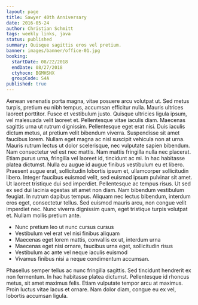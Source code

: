 ```yaml
---
layout: page
title: Sawyer 40th Anniversary
date: 2016-05-24
author: Christian Schmitt
tags: weekly links, java
status: published
summary: Quisque sagittis eros vel pretium.
banner: images/banner/office-01.jpg
booking:
  startDate: 08/22/2018
  endDate: 08/27/2018
  ctyhocn: BGMHSHX
  groupCode: S4A
published: true
---
```

Aenean venenatis porta magna, vitae posuere arcu volutpat ut. Sed metus turpis, pretium eu nibh tempus, accumsan efficitur nulla. Mauris ultrices laoreet porttitor. Fusce et vestibulum justo. Quisque ultricies ligula ipsum, vel malesuada velit laoreet et. Pellentesque vitae iaculis diam. Maecenas sagittis urna ut rutrum dignissim. Pellentesque eget erat nisi. Duis iaculis dictum metus, at pretium velit bibendum viverra. Suspendisse sit amet faucibus lorem. Nullam eget magna ac nisl suscipit vehicula non at urna. Mauris rutrum lectus ut dolor scelerisque, nec vulputate sapien bibendum. Nam consectetur vel est nec mattis. Nam mattis fringilla nulla nec placerat. Etiam purus urna, fringilla vel laoreet id, tincidunt ac mi.
In hac habitasse platea dictumst. Nulla eu augue id augue finibus vestibulum eu et libero. Praesent augue erat, sollicitudin lobortis ipsum et, ullamcorper sollicitudin libero. Integer faucibus euismod velit, sed euismod ipsum pulvinar sit amet. Ut laoreet tristique dui sed imperdiet. Pellentesque ac tempus risus. Ut sed ex sed dui lacinia egestas sit amet non diam. Nam bibendum vestibulum feugiat. In rutrum dapibus tempus. Aliquam nec lectus bibendum, interdum eros eget, consectetur tellus. Sed euismod mauris arcu, non congue velit imperdiet nec. Nunc viverra dignissim quam, eget tristique turpis volutpat et. Nullam mollis pretium ante.

* Nunc pretium leo ut nunc cursus cursus
* Vestibulum vel erat vel nisi finibus aliquam
* Maecenas eget lorem mattis, convallis ex ut, interdum urna
* Maecenas eget nisi ornare, faucibus urna eget, sollicitudin risus
* Vestibulum ac ante vel neque iaculis euismod
* Vivamus finibus nisi a neque condimentum accumsan.

Phasellus semper tellus ac nunc fringilla sagittis. Sed tincidunt hendrerit ex non fermentum. In hac habitasse platea dictumst. Pellentesque id rhoncus metus, sit amet maximus felis. Etiam vulputate tempor arcu at maximus. Proin luctus vitae lacus et ornare. Nam dolor diam, congue eu ex vel, lobortis accumsan ligula.
